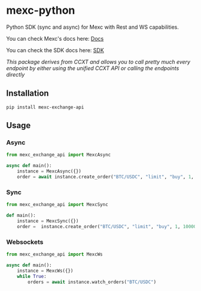 # mexc-python
Python SDK (sync and async) for Mexc with Rest and WS capabilities.

You can check Mexc's docs here: [Docs](https://ccxt.com)


You can check the SDK docs here: [SDK](https://docs.ccxt.com/#/exchanges/mexc)

*This package derives from CCXT and allows you to call pretty much every endpoint by either using the unified CCXT API or calling the endpoints directly*

## Installation

```
pip install mexc-exchange-api
```

## Usage

### Async

```Python
from mexc_exchange_api import MexcAsync

async def main():
    instance = MexcAsync({})
    order = await instance.create_order("BTC/USDC", "limit", "buy", 1, 100000)
```

### Sync

```Python
from mexc_exchange_api import MexcSync

def main():
    instance = MexcSync({})
    order =  instance.create_order("BTC/USDC", "limit", "buy", 1, 100000)
```

### Websockets

```Python
from mexc_exchange_api import MexcWs

async def main():
    instance = MexcWs({})
    while True:
        orders = await instance.watch_orders("BTC/USDC")
```

